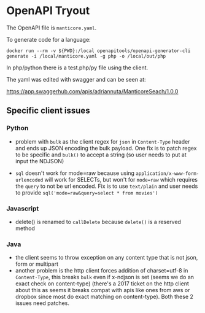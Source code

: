 # OpenAPI Tryout

The OpenAPI file is `manticore.yaml`.

To generate code for a language:

`docker run --rm -v ${PWD}:/local openapitools/openapi-generator-cli generate -i /local/manticore.yaml -g php -o /local/out/php`


In php/python there is a test.php/py file using the client.


The yaml was edited with swagger and can be seen at:

https://app.swaggerhub.com/apis/adriannuta/ManticoreSeach/1.0.0




## Specific client issues

### Python

* problem with `bulk` as the client regex for `json` in `Content-Type` header
and ends up JSON encoding the bulk payload. One fix is to patch regex to be specific
and `bulk()` to accept a string (so user needs to put at input the NDJSON)

* `sql` doesn't work for mode=raw because using `application/x-www-form-urlencoded`
will work for SELECTs, but won't for `mode=raw` which requires the `query` to not
be url encoded. Fix is to use `text/plain` and user needs to provide 
`sql('mode=raw&query=select * from movies')`

### Javascript

* delete() is renamed to `callDelete` because `delete()` is a reserved method


### Java

* the client seems to throw exception on any content type that is not json, form or multipart 
* another problem is the http client forces addition of charset=utf-8 in `Content-Type`, this breaks
`bulk` even if x-ndjson is set (seems we do an exact check on content-type) (there's a 2017 ticket on the 
http client about this as seems it breaks compat with apis like ones from aws or dropbox since most do exact matching 
on content-type). 
Both these 2 issues need patches.